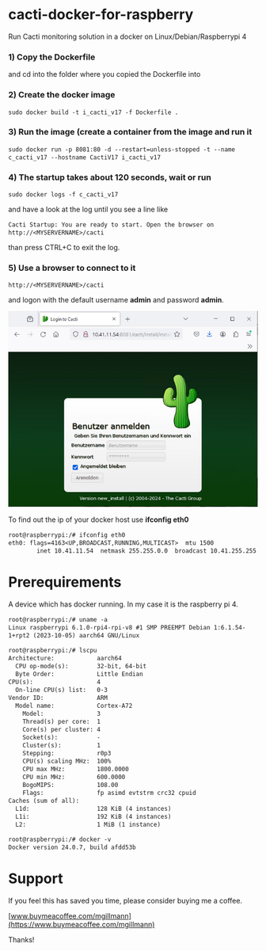 # cacti-docker-for-raspberry
Run Cacti monitoring solution in a docker on Linux/Debian/Raspberrypi 4
### 1) Copy the Dockerfile 
and cd into the folder where you copied the Dockerfile into

### 2) Create the docker image
```
sudo docker build -t i_cacti_v17 -f Dockerfile .
```

### 3) Run the image (create a container from the image and run it
```
sudo docker run -p 8081:80 -d --restart=unless-stopped -t --name c_cacti_v17 --hostname CactiV17 i_cacti_v17
```

### 4) The startup takes about 120 seconds, wait or run
```
sudo docker logs -f c_cacti_v17
```
and have a look at the log until you see a line like
```
Cacti Startup: You are ready to start. Open the browser on http://<MYSERVERNAME>/cacti
```
than press CTRL+C to exit the log.

### 5) Use a browser to connect to it
```
http://<MYSERVERNAME>/cacti
```
and logon with the default username **admin** and password **admin**.

![Browser Startup](https://github.com/MartinGillmann/cacti-docker-for-raspberry/blob/361c60a1887bb2b7c44f76e456d4397a1c81cb08/Images/Cacti_startup.jpg)

To find out the ip of your docker host use **ifconfig eth0**
```
root@raspberrypi:/# ifconfig eth0
eth0: flags=4163<UP,BROADCAST,RUNNING,MULTICAST>  mtu 1500
        inet 10.41.11.54  netmask 255.255.0.0  broadcast 10.41.255.255
```

# Prerequirements
A device which has docker running. In my case it is the raspberry pi 4.
```
root@raspberrypi:/# uname -a
Linux raspberrypi 6.1.0-rpi4-rpi-v8 #1 SMP PREEMPT Debian 1:6.1.54-1+rpt2 (2023-10-05) aarch64 GNU/Linux
```
```
root@raspberrypi:/# lscpu
Architecture:            aarch64
  CPU op-mode(s):        32-bit, 64-bit
  Byte Order:            Little Endian
CPU(s):                  4
  On-line CPU(s) list:   0-3
Vendor ID:               ARM
  Model name:            Cortex-A72
    Model:               3
    Thread(s) per core:  1
    Core(s) per cluster: 4
    Socket(s):           -
    Cluster(s):          1
    Stepping:            r0p3
    CPU(s) scaling MHz:  100%
    CPU max MHz:         1800.0000
    CPU min MHz:         600.0000
    BogoMIPS:            108.00
    Flags:               fp asimd evtstrm crc32 cpuid
Caches (sum of all):
  L1d:                   128 KiB (4 instances)
  L1i:                   192 KiB (4 instances)
  L2:                    1 MiB (1 instance)
```
```
root@raspberrypi:/# docker -v
Docker version 24.0.7, build afdd53b
```

# Support
If you feel this has saved you time, please consider buying me a coffee.

[www.buymeacoffee.com/mgillmann](https://www.buymeacoffee.com/mgillmann)

Thanks!



